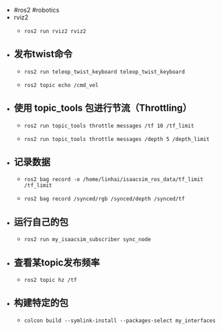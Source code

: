 - #ros2 #robotics
- rviz2
	- ```
	  ros2 run rviz2 rviz2
	  ```
- ## 发布twist命令
	- ```
	  ros2 run teleop_twist_keyboard teleop_twist_keyboard
	  ```
	- ```
	  ros2 topic echo /cmd_vel
	  ```
- ## 使用 topic_tools 包进行节流（Throttling）
	- ```
	  ros2 run topic_tools throttle messages /tf 10 /tf_limit
	  ```
	- ```
	  ros2 run topic_tools throttle messages /depth 5 /depth_limit
	  ```
- ## 记录数据
	- ```
	  ros2 bag record -o /home/linhai/isaacsim_ros_data/tf_limit /tf_limit
	  ```
	- ```
	  ros2 bag record /synced/rgb /synced/depth /synced/tf
	  ```
- ## 运行自己的包
	- ```
	  ros2 run my_isaacsim_subscriber sync_node
	  ```
- ## 查看某topic发布频率
	- ```
	  ros2 topic hz /tf
	  ```
- ## 构建特定的包
	- ```
	  colcon build --symlink-install --packages-select my_interfaces
	  ```
